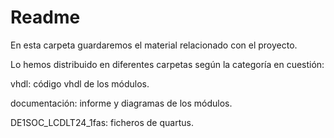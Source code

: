 # Readme
En esta carpeta guardaremos el material relacionado con el proyecto. 

Lo hemos distribuido en diferentes carpetas según la categoría en cuestión:

vhdl: código vhdl de los módulos.

documentación: informe y diagramas de los módulos.

DE1SOC_LCDLT24_1fas: ficheros de quartus.
